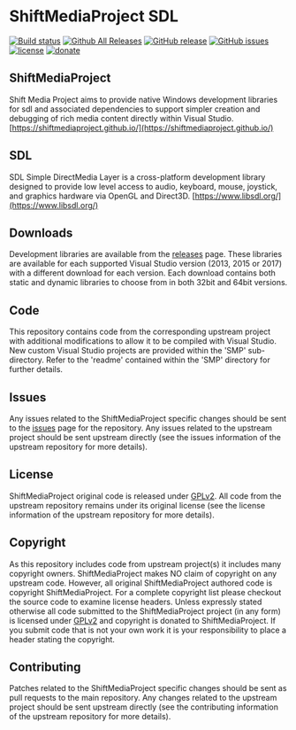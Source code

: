 ShiftMediaProject SDL
=============
[![Build status](https://ci.appveyor.com/api/projects/status/6y7hx540ua0njygv?svg=true)](https://ci.appveyor.com/project/Sibras/sdl)
[![Github All Releases](https://img.shields.io/github/downloads/ShiftMediaProject/sdl/total.svg)](https://github.com/ShiftMediaProject/sdl/releases)
[![GitHub release](https://img.shields.io/github/release/ShiftMediaProject/sdl.svg)](https://github.com/ShiftMediaProject/sdl/releases/latest)
[![GitHub issues](https://img.shields.io/github/issues/ShiftMediaProject/sdl.svg)](https://github.com/ShiftMediaProject/sdl/issues)
[![license](https://img.shields.io/github/license/ShiftMediaProject/sdl.svg)](https://github.com/ShiftMediaProject/sdl)
[![donate](https://img.shields.io/badge/donate-link-brightgreen.svg)](https://shiftmediaproject.github.io/8-donate/)
## ShiftMediaProject

Shift Media Project aims to provide native Windows development libraries for sdl and associated dependencies to support simpler creation and debugging of rich media content directly within Visual Studio. [https://shiftmediaproject.github.io/](https://shiftmediaproject.github.io/)

## SDL

SDL Simple DirectMedia Layer is a cross-platform development library designed to provide low level access to audio, keyboard, mouse, joystick, and graphics hardware via OpenGL and Direct3D. [https://www.libsdl.org/](https://www.libsdl.org/)

## Downloads

Development libraries are available from the [releases](https://github.com/ShiftMediaProject/sdl/releases) page. These libraries are available for each supported Visual Studio version (2013, 2015 or 2017) with a different download for each version. Each download contains both static and dynamic libraries to choose from in both 32bit and 64bit versions.

## Code

This repository contains code from the corresponding upstream project with additional modifications to allow it to be compiled with Visual Studio. New custom Visual Studio projects are provided within the 'SMP' sub-directory. Refer to the 'readme' contained within the 'SMP' directory for further details.

## Issues

Any issues related to the ShiftMediaProject specific changes should be sent to the [issues](https://github.com/ShiftMediaProject/sdl/issues) page for the repository. Any issues related to the upstream project should be sent upstream directly (see the issues information of the upstream repository for more details).

## License

ShiftMediaProject original code is released under [GPLv2](https://www.gnu.org/licenses/gpl-2.0.html). All code from the upstream repository remains under its original license (see the license information of the upstream repository for more details).

## Copyright

As this repository includes code from upstream project(s) it includes many copyright owners. ShiftMediaProject makes NO claim of copyright on any upstream code. However, all original ShiftMediaProject authored code is copyright ShiftMediaProject. For a complete copyright list please checkout the source code to examine license headers. Unless expressly stated otherwise all code submitted to the ShiftMediaProject project (in any form) is licensed under [GPLv2](https://www.gnu.org/licenses/gpl-2.0.html) and copyright is donated to ShiftMediaProject. If you submit code that is not your own work it is your responsibility to place a header stating the copyright.

## Contributing

Patches related to the ShiftMediaProject specific changes should be sent as pull requests to the main repository. Any changes related to the upstream project should be sent upstream directly (see the contributing information of the upstream repository for more details).